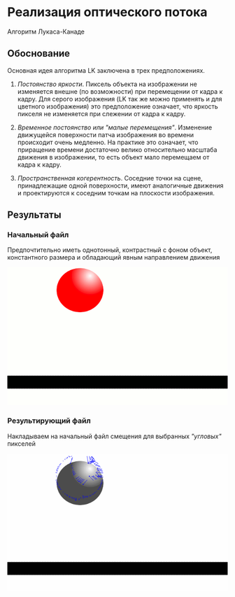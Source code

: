 # Реализация оптического потока
    
Алгоритм Лукаса-Канаде

## Обоснование

Основная идея алгоритма LK заключена в трех предположениях.

1. *Постоянство яркости*. Пиксель объекта на изображении не изменяется внешне (по возможности) при перемещении от кадра к кадру. Для серого изображения (LK так же можно применять и для цветного изображения) это предположение означает, что яркость пикселя не изменяется при слежении от кадра к кадру.

2. *Временное постоянство или "малые перемещения"*. Изменение движущейся поверхности патча изображения во времени происходит очень медленно. На практике это означает, что приращение времени достаточно велико относительно масштаба движения в изображении, то есть объект мало перемещаем от кадра к кадру.

3. *Пространственная когерентность*. Соседние точки на сцене, принадлежащие одной поверхности, имеют аналогичные движения и проектируются к соседним точкам на плоскости изображения.

## Результаты

### Начальный файл

Предпочтительно иметь однотонный, контрастный с фоном объект, константного размера и обладающий явным направлением движения

![](https://raw.githubusercontent.com/hack-dream/lucas-kanade-implementation/main/bouncing_ball.gif)

### Результирующий файл

Накладываем на начальный файл смещения для выбранных _"угловых"_ пикселей

![](https://raw.githubusercontent.com/hack-dream/lucas-kanade-implementation/main/result.gif)
